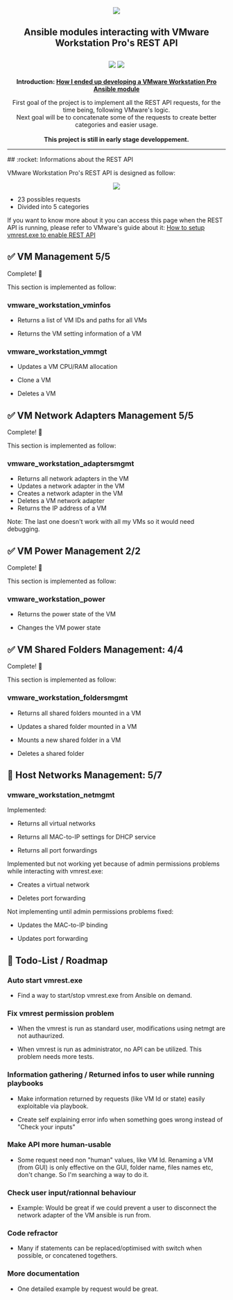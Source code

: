 <div align="center">

<img src="https://magnier.io/content/images/vrac/workstation-ansible-api-github.jpg">

<h2 align="center">Ansible modules interacting with VMware Workstation Pro's REST API <br/><br/>
<img src="https://img.shields.io/badge/size-30KiB-brightgreen"> <img src="https://img.shields.io/badge/license-MIT-green"> <br/>
</h2>

<p align="center"><b>Introduction: <a href="https://magnier.io/developing-vmware-workstation-pro-ansible-module">How I ended up developing a VMware Workstation Pro Ansible module</a></b></p>

<p align="center">First goal of the project is to implement all the REST API requests, for the time being, following VMware's logic. <br/> Next goal will be to concatenate some of the requests to create better categories and easier usage.<br/><br/>
<b>This project is still in early stage developpement.</b></p>
</div>
<hr/>
## :rocket: Informations about the REST API

VMware Workstation Pro's REST API is designed as follow:

<p align="center"><img src="https://magnier.io/content/images/2020/05/vmware_workstation_api_logic.PNG"></p>

- 23 possibles requests
- Divided into 5 categories

If you want to know more about it you can access this page when the REST API is running, please refer to VMware's guide about it: <a href="https://docs.vmware.com/en/VMware-Workstation-Pro/15.0/com.vmware.ws.using.doc/GUID-C3361DF5-A4C1-432E-850C-8F60D83E5E2B.html">How to setup vmrest.exe to enable REST API</a>

## :white_check_mark: VM Management 5/5
Complete! :tada:

This section is implemented as follow:

### vmware_workstation_vminfos
- Returns a list of VM IDs and paths for all VMs

- Returns the VM setting information of a VM

### vmware_workstation_vmmgt
- Updates a VM CPU/RAM allocation

- Clone a VM

- Deletes a VM

## :white_check_mark: VM Network Adapters Management 5/5
Complete! :tada:

This section is implemented as follow:

### vmware_workstation_adaptersmgmt
- Returns all network adapters in the VM
- Updates a network adapter in the VM
- Creates a network adapter in the VM
- Deletes a VM network adapter
- Returns the IP address of a VM

Note: The last one doesn't work with all my VMs so it would need debugging.

## :white_check_mark: VM Power Management 2/2
Complete! :tada:

This section is implemented as follow:

### vmware_workstation_power
- Returns the power state of the VM

- Changes the VM power state

## :white_check_mark: VM Shared Folders Management: 4/4

Complete! :tada:

This section is implemented as follow:

### vmware_workstation_foldersmgmt

- Returns all shared folders mounted in a VM

- Updates a shared folder mounted in a VM

- Mounts a new shared folder in a VM

- Deletes a shared folder

## :construction: Host Networks Management: 5/7

### vmware_workstation_netmgmt

Implemented:
- Returns all virtual networks

- Returns all MAC-to-IP settings for DHCP service
- Returns all port forwardings

Implemented but not working yet because of admin permissions problems while interacting with vmrest.exe:
- Creates a virtual network

- Deletes port forwarding

Not implementing until admin permissions problems fixed:
- Updates the MAC-to-IP binding

- Updates port forwarding

## :construction: Todo-List / Roadmap
### Auto start vmrest.exe
- Find a way to start/stop vmrest.exe from Ansible on demand.

### Fix vmrest permission problem
- When the vmrest is run as standard user, modifications using netmgt are not authaurized.

- When vmrest is run as administrator, no API can be utilized. This problem needs more tests.

### Information gathering / Returned infos to user while running playbooks
- Make information returned by requests (like VM Id or state) easily exploitable via playbook.

- Create self explaining error info when something goes wrong instead of "Check your inputs" 

### Make API more human-usable
- Some request need non "human" values, like VM Id. Renaming a VM (from GUI) is only effective on the GUI, folder name, files names etc, don't change. So I'm searching a way to do it.

### Check user input/rationnal behaviour
- Example: Would be great if we could prevent a user to disconnect the network adapter of the VM ansible is run from. 

### Code refractor
- Many if statements can be replaced/optimised with switch when possible, or concatened togethers.

### More documentation
- One detailed example by request would be great.